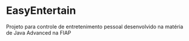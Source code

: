 # EasyEntertain
Projeto para controle de entretenimento pessoal desenvolvido na matéria de Java Advanced na FIAP
